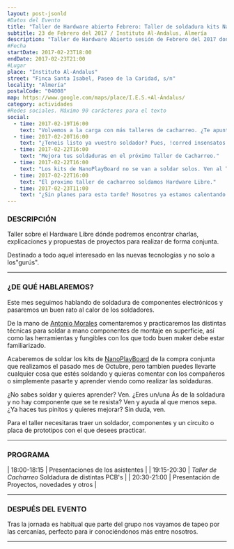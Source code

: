 ```yaml
---
layout: post-jsonld
#Datos del Evento
title: "Taller de Hardware abierto Febrero: Taller de soldadura kits NanoPlayBoard"
subtitle: 23 de Febrero del 2017 / Instituto Al-Andalus, Almería
description: "Taller de Hardware Abierto sesión de Febrero del 2017 donde daremos un repaso a las distintas técnicas de soldadura de componenetes electrónicos de montaje en superficie, y soldaremos los kits de NanoPlayBoard de la compra conjunta."
#Fecha
startDate: 2017-02-23T18:00
endDate: 2017-02-23T21:00
#Lugar
place: "Instituto Al-Andalus"
street: "Finca Santa Isabel, Paseo de la Caridad, s/n"
locality: "Almería"
postalCode: "04008"
map: https://www.google.com/maps/place/I.E.S.+Al-Ándalus/
category: actividades
#Redes sociales. Máximo 90 carácteres para el texto
social:
  - time: 2017-02-19T16:00
    text: "Volvemos a la carga con más talleres de cacharreo. ¿Te apuntas?"
  - time: 2017-02-20T16:00
    text: "¿Teneis listo ya vuestro soldador? Pues, !corred insensatos! Vuelven los talleres de cacharreo."
  - time: 2017-02-22T16:00
    text: "Mejora tus soldaduras en el próximo Taller de Cacharreo."
  - time: 2017-02-22T16:00
    text: "Los kits de NanoPlayBoard no se van a soldar solos. Ven al Taller de Cacharreo y suelda la tuya."	
  - time: 2017-02-22T16:00
    text: "El proximo taller de cacharreo soldamos Hardware Libre."	
  - time: 2017-02-23T11:00
    text: "¿Sin planes para esta tarde? Nosotros ya estamos calentando los soldadores!"
---
```


### DESCRIPCIÓN

Taller sobre el Hardware Libre dónde podremos encontrar charlas, explicaciones y propuestas de proyectos para realizar de forma conjunta.

Destinado a todo aquel interesado en las nuevas tecnologías y no solo a los"gurús".

---


### ¿DE QUÉ HABLAREMOS?

Este mes seguimos hablando de soldadura de componentes electrónicos y pasaremos un buen rato al calor de los soldadores.
 
De la mano de [Antonio Morales](https://twitter.com/antonio1010mr) comentaremos y practicaremos las distintas técnicas para soldar a mano componentes de montaje en superficie, así como las herramientas y fungibles con los que todo buen maker debe estar familiarizado.

Acaberemos de soldar los kits de [NanoPlayBoard](http://nanoplayboard.org/) de la compra conjunta que realizamos el pasado mes de Octubre, pero tambien puedes llevarte cualquier cosa que estés soldando y quieras comentar con los compañeros o simplemente pasarte y aprender viendo como realizar las soldaduras.

¿No sabes soldar y quieres aprender? Ven.
¿Eres un/una Ás de la soldadura y no hay componente que se te resista? Ven y ayuda al que menos sepa.
¿Ya haces tus pinitos y quieres mejorar? Sin duda, ven.

Para el taller necesitaras traer un soldador, componentes y un circuito o placa de prototipos con el que desees practicar.

---

### PROGRAMA


| 18:00-18:15   | Presentaciones de los asistentes  |
| 19:15-20:30   | _Taller de Cacharreo_ Soldadura de distintas PCB's |
| 20:30-21:00 	| Presentación de Proyectos, novedades y otros |

---



### DESPUÉS DEL EVENTO

Tras la jornada es habitual que parte del grupo nos vayamos de tapeo por las cercanías, perfecto para ir conociéndonos más entre nosotros.

---


